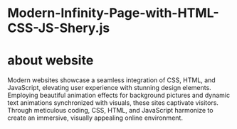 # Modern-Infinity-Page-with-HTML-CSS-JS-Shery.js
# about website
Modern websites showcase a seamless integration of CSS, HTML, and JavaScript, elevating user experience with stunning design elements. Employing beautiful animation effects for background pictures and dynamic text animations synchronized with visuals, these sites captivate visitors. Through meticulous coding, CSS, HTML, and JavaScript harmonize to create an immersive, visually appealing online environment.
